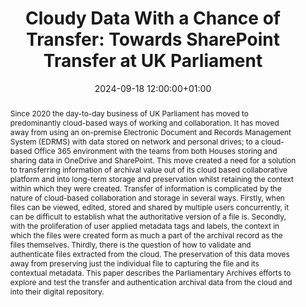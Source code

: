 ---
abstract: 'Since 2020 the day-to-day business of UK Parliament has moved to predominantly
  cloud-based ways of working and collaboration. It has moved away from using an on-premise
  Electronic Document and Records Management System (EDRMS) with data stored on network
  and personal drives; to a cloud-based Office 365 environment with the teams from
  both Houses storing and sharing data in OneDrive and SharePoint. This move created
  a need for a solution to transferring information of archival value out of its cloud
  based collaborative platform and into long-term storage and preservation whilst
  retaining the context within which they were created.

  Transfer of information is complicated by the nature of cloud-based collaboration
  and storage in several ways. Firstly, when files can be viewed, edited, stored and
  shared by multiple users concurrently, it can be difficult to establish what the
  authoritative version of a file is. Secondly, with the proliferation of user applied
  metadata tags and labels, the context in which the files were created form as much
  a part of the archival record as the files themselves. Thirdly, there is the question
  of how to validate and authenticate files extracted from the cloud.

  The preservation of this data moves away from preserving just the individual file
  to capturing the file and its contextual metadata. This paper describes the Parliamentary
  Archives efforts to explore and test the transfer and authentication archival data
  from the cloud and into their digital repository.'
creators:
- Emily Chen
date: 2024-09-18 12:00:00+01:00
document_url: https://ipres2024.pubpub.org/pub/d18g1vbe/download/pdf
grand_parent: iPRES
institutions: []
keywords:
- approaches to preservation
- from document to data
landing_page_url: https://ipres2024.pubpub.org/pub/d18g1vbe/
language: eng
layout: publication
license: Creative Commons Attribution 4.0 (CC-BY-4.0)
notes_url: https://docs.google.com/document/d/1FD-lIrViKGWNpBR8inlhbkoudzx4OqY7IM5C7anGIn0/edit#heading=h.aar4tupij1po
parent: iPRES 2024
publication_type: paper
size: null
slides_url: ''
source_name: iPRES
stream_url: https://www.archief.vlaanderen.be/archief/records/dossiers/5acb210228ce4315ae650812d056a482329eb83ed2dc42398a51505dc153be81/documents/3c201d717da7420295f0ae90d0b0b1e9787aeff96d2548fb8552074190b13848
title: 'Cloudy Data With a Chance of Transfer: Towards SharePoint Transfer at UK Parliament'
year: 2024
---